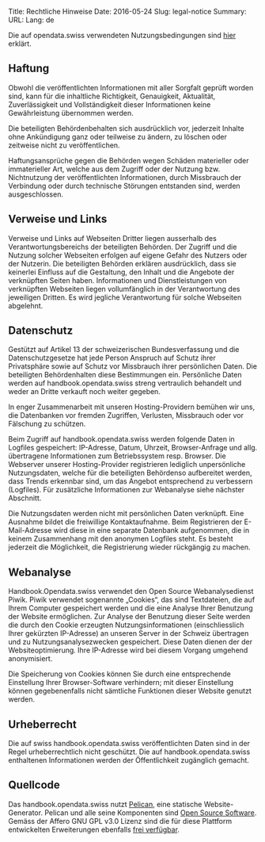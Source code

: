 Title: Rechtliche Hinweise
Date: 2016-05-24
Slug: legal-notice
Summary:
URL:
Lang: de


Die auf opendata.swiss verwendeten Nutzungsbedingungen sind
[hier](https://opendata.swiss/de/terms-of-use/) erklärt.

## Haftung

Obwohl die veröffentlichten Informationen mit aller Sorgfalt geprüft worden sind, kann für die inhaltliche Richtigkeit, Genauigkeit, Aktualität, Zuverlässigkeit und Vollständigkeit dieser Informationen keine Gewährleistung übernommen werden.

Die beteiligten Behördenbehalten sich ausdrücklich vor, jederzeit Inhalte ohne Ankündigung ganz oder teilweise zu ändern, zu löschen oder zeitweise nicht zu veröffentlichen.

Haftungsansprüche gegen die Behörden wegen Schäden materieller oder immaterieller Art, welche aus dem Zugriff oder der Nutzung bzw. Nichtnutzung der veröffentlichten Informationen, durch Missbrauch der Verbindung oder durch technische Störungen entstanden sind, werden ausgeschlossen.

## Verweise und Links

Verweise und Links auf Webseiten Dritter liegen ausserhalb des Verantwortungsbereichs der beteiligten Behörden. Der Zugriff und die Nutzung solcher Webseiten erfolgen auf eigene Gefahr des Nutzers oder der Nutzerin. Die beteiligten Behörden erklären ausdrücklich, dass sie keinerlei Einfluss auf die Gestaltung, den Inhalt und die Angebote der verknüpften Seiten haben. Informationen und Dienstleistungen von verknüpften Webseiten liegen vollumfänglich in der Verantwortung des jeweiligen Dritten. Es wird jegliche Verantwortung für solche Webseiten abgelehnt.

## Datenschutz

Gestützt auf Artikel 13 der schweizerischen Bundesverfassung und die Datenschutzgesetze hat jede Person Anspruch auf Schutz ihrer Privatsphäre sowie auf Schutz vor Missbrauch ihrer persönlichen Daten. Die beteiligten Behördenhalten diese Bestimmungen ein. Persönliche Daten werden auf handbook.opendata.swiss streng vertraulich behandelt und weder an Dritte verkauft noch weiter gegeben.

In enger Zusammenarbeit mit unseren Hosting-Providern bemühen wir uns, die Datenbanken vor fremden Zugriffen, Verlusten, Missbrauch oder vor Fälschung zu schützen.

Beim Zugriff auf handbook.opendata.swiss werden folgende Daten in Logfiles gespeichert: IP-Adresse, Datum, Uhrzeit, Browser-Anfrage und allg. übertragene Informationen zum Betriebssystem resp. Browser. Die Webserver unserer Hosting-Provider registrieren lediglich unpersönliche Nutzungsdaten, welche für die beteiligten Behördenso aufbereitet werden, dass Trends erkennbar sind, um das Angebot entsprechend zu verbessern (Logfiles). Für zusätzliche Informationen zur Webanalyse siehe nächster Abschnitt.

Die Nutzungsdaten werden nicht mit persönlichen Daten verknüpft. Eine Ausnahme bildet die freiwillige Kontaktaufnahme. Beim Registrieren der E-Mail-Adresse wird diese in eine separate Datenbank aufgenommen, die in keinem Zusammenhang mit den anonymen Logfiles steht. Es besteht jederzeit die Möglichkeit, die Registrierung wieder rückgängig zu machen.

## Webanalyse

Handbook.Opendata.swiss verwendet den Open Source Webanalysedienst Piwik. Piwik verwendet sogenannte „Cookies“, das sind Textdateien, die auf Ihrem Computer gespeichert werden und die eine Analyse Ihrer Benutzung der Website ermöglichen. Zur Analyse der Benutzung dieser Seite werden die durch den Cookie erzeugten Nutzungsinformationen (einschliesslich Ihrer gekürzten IP-Adresse) an unseren Server in der Schweiz übertragen und zu Nutzungsanalysezwecken gespeichert. Diese Daten dienen der der Websiteoptimierung. Ihre IP-Adresse wird bei diesem Vorgang umgehend anonymisiert.

Die Speicherung von Cookies können Sie durch eine entsprechende Einstellung Ihrer Browser-Software verhindern; mit dieser Einstellung können gegebenenfalls nicht sämtliche Funktionen dieser Website genutzt werden.

## Urheberrecht

Die auf swiss handbook.opendata.swiss veröffentlichten Daten sind in der Regel urheberrechtlich nicht geschützt. Die auf handbook.opendata.swiss enthaltenen Informationen werden der Öffentlichkeit zugänglich gemacht.

## Quellcode

Das handbook.opendata.swiss nutzt [Pelican](http://ckan.org/), eine
statische Website-Generator. Pelican und alle seine
Komponenten sind [Open Source Software](https://github.com/getpelican/pelican).
Gemäss der Affero GNU GPL v3.0 Lizenz sind die für diese Plattform
entwickelten Erweiterungen ebenfalls [frei
verfügbar](https://github.com/opendata-swiss/ogd-handbook-site).

